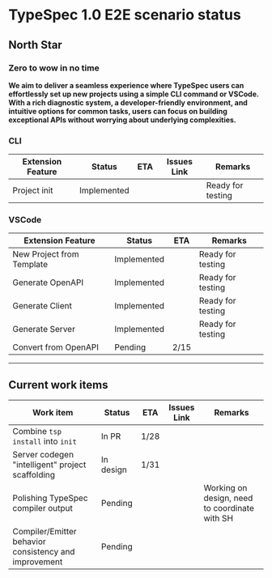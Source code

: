 # TypeSpec 1.0 E2E scenario status

## North Star

### Zero to wow in no time

**We aim to deliver a seamless experience where TypeSpec users can effortlessly set up new projects using a simple CLI command or VSCode. With a rich diagnostic system, a developer-friendly environment, and intuitive options for common tasks, users can focus on building exceptional APIs without worrying about underlying complexities.**

### CLI

| **Extension Feature** | **Status**  | **ETA** | **Issues Link** | **Remarks**       |
| --------------------- | ----------- | ------- | --------------- | ----------------- |
| Project init          | Implemented |         |                 | Ready for testing |

### VSCode

| **Extension Feature**     | **Status**  | **ETA** | **Remarks**       |
| ------------------------- | ----------- | ------- | ----------------- |
| New Project from Template | Implemented |         | Ready for testing |
| Generate OpenAPI          | Implemented |         | Ready for testing |
| Generate Client           | Implemented |         | Ready for testing |
| Generate Server           | Implemented |         | Ready for testing |
| Convert from OpenAPI      | Pending     | 2/15    |                   |

---

## Current work items

| **Work item**                                         | **Status** | **ETA** | **Issues Link** | **Remarks**                                   |
| ----------------------------------------------------- | ---------- | ------- | --------------- | --------------------------------------------- |
| Combine `tsp install` into `init`                     | In PR      | 1/28    |                 |                                               |
| Server codegen "intelligent" project scaffolding      | In design  | 1/31    |                 |                                               |
| Polishing TypeSpec compiler output                    | Pending    |         |                 | Working on design, need to coordinate with SH |
| Compiler/Emitter behavior consistency and improvement | Pending    |         |                 |                                               |
